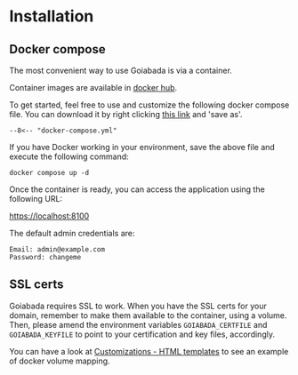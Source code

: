 # Installation

## Docker compose

The most convenient way to use Goiabada is via a container. 

Container images are available in [docker hub](https://hub.docker.com/repository/docker/leodip/goiabada).

To get started, feel free to use and customize the following docker compose file. You can download it by right clicking [this link](https://github.com/leodip/goiabada/raw/main/authserver/docker/docker-compose.yml) and 'save as'.

```{.py3 title="docker-compose.yml"}
--8<-- "docker-compose.yml"
```

If you have Docker working in your environment, save the above file and execute the following command:

`docker compose up -d`

Once the container is ready, you can access the application using the following URL:

[https://localhost:8100](https://localhost:8100)

The default admin credentials are:

```text
Email: admin@example.com
Password: changeme
```

## SSL certs

Goiabada requires SSL to work. When you have the SSL certs for your domain, remember to make them available to the container, using a volume. Then, please amend the environment variables `GOIABADA_CERTFILE` and `GOIABADA_KEYFILE` to point to your certification and key files, accordingly.

You can have a look at [Customizations - HTML templates](customizations.md#html-templates) to see an example of docker volume mapping.
